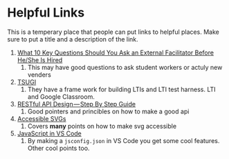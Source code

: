 #  Helpful Links

This is a temperary place that people can put links to helpful places. Make sure to put a title and a description of the link.

1. [What 10 Key Questions Should You Ask an External Facilitator Before He/She Is Hired](http://blog.readytomanage.com/what-10-key-questions-should-you-ask-an-external-facilitator-before-heshe-is-hired/)
    1. This may have good questions to ask student workers or actuly new venders
1. [TSUGI](https://www.tsugi.org/)
    1. They have a frame work for building LTIs and LTI test harness. LTI and Google Classroom.
1. [RESTful API Design — Step By Step Guide](https://hackernoon.com/restful-api-design-step-by-step-guide-2f2c9f9fcdbf) 
    1. Good pointers and princibles on how to make a good api
1. [Accessible SVGs](https://css-tricks.com/accessible-svgs/)
    1. Covers **many** points on how to make svg accessible
1. [JavaScript in VS Code](https://code.visualstudio.com/docs/languages/javascript)
    1. By making a `jsconfig.json` in VS Code you get some cool features. Other cool points too.


